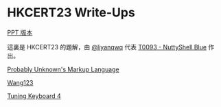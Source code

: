 # HKCERT23 Write-Ups

[PPT 版本](./slides/slides.pdf)

這裏是 HKCERT23 的題解，由 [@liyanqwq](//github.com/liyanqwq) 代表 [T0093 - NuttyShell Blue](//polyuctf.com) 作出。

[Probably Unknown's Markup Language](./puml.md)

[Wang123](./wang123.md)

[Tuning Keyboard 4](./tuning-keyboard-4.md)